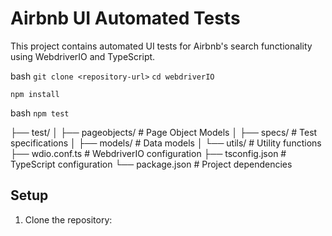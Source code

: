 # Airbnb UI Automated Tests

This project contains automated UI tests for Airbnb's search functionality using WebdriverIO and TypeScript.

bash
`git clone <repository-url>`
`cd webdriverIO`

`npm install`

bash
`npm test`

├── test/
│ ├── pageobjects/ # Page Object Models
│ ├── specs/ # Test specifications
│ ├── models/ # Data models
│ └── utils/ # Utility functions
├── wdio.conf.ts # WebdriverIO configuration
├── tsconfig.json # TypeScript configuration
└── package.json # Project dependencies

## Setup

1. Clone the repository: 